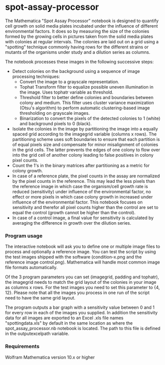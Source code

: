 # spot-assay-processor
The Mathematica "Spot Assay Processor" notebook is designed to quantify cell growth on solid media plates incubated under
the influence of different environmental factors. It does so by measuring the size of the colonies formed by the growing 
cells in pictures taken from the solid media plates with colonies at regular intervals. The colonies are laid out on a 
grid using a "spotting" technique commonly having rows for the different strains or mutants of the organisms under study
and a dilution series as columns.

The notebook processes these images in the following successive steps:  

* Detect colonies on the background using a sequence of image processing techniques:
  * Convert the image to a grayscale representation.
  * Tophat Transform filter to equalize possible uneven illumination in the image. Uses tophatr variable as threshold.
  * Threshold filter to better define colonies and boundaries between colony and medium.
    This filter uses cluster variance maximization (Otsu's algorithm) to perform automatic clustering-based image 
    thresholding on grayscale images.
  * Binarization to convert the pixels of the detected colonies to 1 (white) and background pixels to 0 (black).
* Isolate the colonies in the image by partitioning the image into a equally spaced grid according to the imagegrid variable
  (columns x rows). The partitioning scheme uses soft boundaries to ensure that each partition is of equal pixels size and 
  compensate for minor misalignment of colonies in the grid cells. The latter prevents the edges of one colony to flow over
  into the grid cell of another colony leading to false positives in colony pixel counts.
* Count the 1's in the binary matrices after partitioning as a metric for colony growth.
* In case of a reference plate, the pixel counts in the assay are normalized by the pixel counts in the reference.
  This may lead the less pixels than the reference image in which case the organism/cell growth rate is reduced (sensitivity)
  under influence of the environmental factor, no effect or more pixels in which case colony growth in increased under
  influence of the environmental factor. This notebook focuses on sensitivity and therefor all pixel counts higher than the
  control are set to equal the control (growth cannot be higher than the control).
* In case of a control image, a final value for sensitivity is calculated by averaging the difference in growth over the
  dilution series.

### Program usage
The interactive notebook will ask you to define one or multiple image files to process and optionally a reference image.
You can test the script by using the test images shipped with the software (condition-x.png and the reference image control.png).
Mathematica will handle most common image file formats automatically.

Of the 3 program parameters you can set (imagegrid, padding and tophatr), the imagegrid needs to match the grid layout of the
colonies in your image as columns x rows. For the test images you need to set this parameter to {4, 12}. Please note that all
the images you process in one run of the script need to have the same grid layout.

The program outputs a bar graph with a sensitivity value between 0 and 1 for every row in each of the images you supplied.
In addition the sensitivity data for all images are exported to an Excel .xls file names "spottingdata.xls" by default in the
same location as where the spot_assay_processor.nb notebook is located. The path to this file is defined in the outputexcelpath
variable.

### Requirements
Wolfram Mathematica version 10.x or higher
